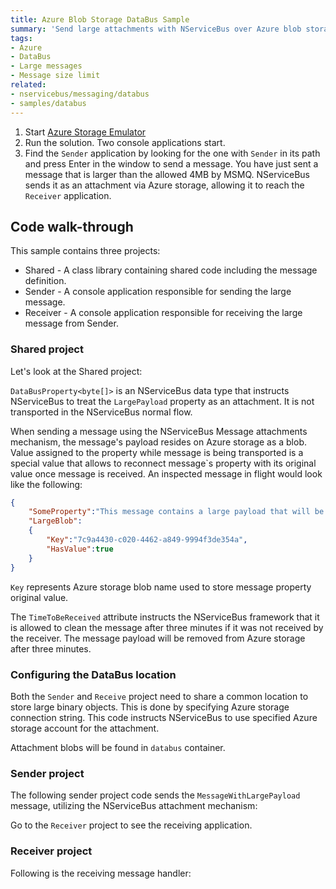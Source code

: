 ```yaml
---
title: Azure Blob Storage DataBus Sample
summary: 'Send large attachments with NServiceBus over Azure blob storage.'
tags:
- Azure
- DataBus
- Large messages
- Message size limit
related:
- nservicebus/messaging/databus
- samples/databus
---
```


 1. Start [Azure Storage Emulator](https://azure.microsoft.com/en-us/documentation/articles/storage-use-emulator/)
 1. Run the solution. Two console applications start.
 1. Find the `Sender` application by looking for the one with `Sender` in its path and press Enter in the window to send a message. You have just sent a message that is larger than the allowed 4MB by MSMQ. NServiceBus sends it as an attachment via Azure storage, allowing it to reach the `Receiver` application.
 
## Code walk-through

This sample contains three projects: 

 * Shared - A class library containing shared code including the message definition.
 * Sender - A console application responsible for sending the large message.
 * Receiver - A console application responsible for receiving the large message from Sender.

### Shared project
 
Let's look at the Shared project:

<!-- import MessageWithLargePayload -->

`DataBusProperty<byte[]>` is an NServiceBus data type that instructs NServiceBus to treat the `LargePayload` property as an attachment. It is not transported in the NServiceBus normal flow.

When sending a message using the NServiceBus Message attachments mechanism, the message's payload resides on Azure storage as a blob. Value assigned to the property while message is being transported is a special value that allows to reconnect message`s property with its original value once message is received. An inspected message in flight would look like the following:


```json
{
	"SomeProperty":"This message contains a large payload that will be sent on the Azure data bus",
	"LargeBlob":
	{
		"Key":"7c9a4430-c020-4462-a849-9994f3de354a",
		"HasValue":true
	}
}
```

`Key` represents Azure storage blob name used to store message property original value.

The `TimeToBeReceived` attribute instructs the NServiceBus framework that it is allowed to clean the message after three minutes if it was not received by the receiver. The message payload will be removed from Azure storage after three minutes.

### Configuring the DataBus location

Both the `Sender` and `Receive` project need to share a common location to store large binary objects. This is done by specifying Azure storage connection string. This code instructs NServiceBus to use specified Azure storage account for the attachment. 

<!-- import ConfiguringDataBusLocation -->

Attachment blobs will be found in `databus` container.
 
### Sender project

The following sender project code sends the `MessageWithLargePayload `message, utilizing the NServiceBus attachment mechanism:

<!-- import SendMessageLargePayload -->

Go to the `Receiver` project to see the receiving application.

### Receiver project

Following is the receiving message handler:

<!-- import MessageWithLargePayloadHandler --> 